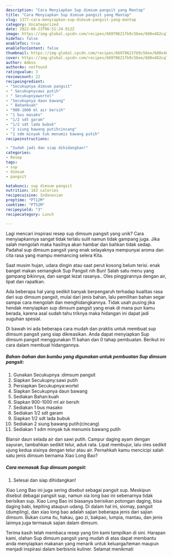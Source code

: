 ```yaml
---
description: "Cara Menyiapkan Sup dimsum pangsit yang Mantap"
title: "Cara Menyiapkan Sup dimsum pangsit yang Mantap"
slug: 1377-cara-menyiapkan-sup-dimsum-pangsit-yang-mantap
category: Uncategorized
date: 2022-08-23T06:51:24.912Z
image: https://img-global.cpcdn.com/recipes/66970621fb9c56ee/680x482cq70/sup-dimsum-pangsit-foto-resep-utama.jpg
hideToc: false
enableToc: true
enableTocContent: false
thumbnail: https://img-global.cpcdn.com/recipes/66970621fb9c56ee/680x482cq70/sup-dimsum-pangsit-foto-resep-utama.jpg
cover: https://img-global.cpcdn.com/recipes/66970621fb9c56ee/680x482cq70/sup-dimsum-pangsit-foto-resep-utama.jpg
author: Admin
authorAv: notfound
ratingvalue: 3
reviewcount: 22
recipeingredient:
- "Secukupnya dimsum pangsit"
- " Secukupnysawi putih"
- " Secukupnyawortel"
- "Secukupnya daun bawang"
- " Bahankuah"
- "900-1000 ml air bersih"
- "1 bus masako"
- "1/2 sdt garam"
- "1/2 sdt lada bubuk"
- "2 siung bawang putihcincang"
- "1 sdm minyak tuk menumis bawang putih"
recipeinstructions:

- "Sudah jadi dan siap dihidangkan!"
categories:
- Resep
tags:
- sup
- dimsum
- pangsit

katakunci: sup dimsum pangsit 
nutrition: 163 calories
recipecuisine: Indonesian
preptime: "PT12M"
cooktime: "PT52M"
recipeyield: "3"
recipecategory: Lunch

---
```





Lagi mencari inspirasi resep sup dimsum pangsit yang unik? Cara menyiapkannya sangat tidak terlalu sulit namun tidak gampang juga. Jika salah mengolah maka hasilnya akan hambar dan bahkan tidak sedap. Padahal sup dimsum pangsit yang enak selayaknya mempunyai aroma dan cita rasa yang mampu memancing selera Kita.





Saat musim hujan, udara dingin atau saat perut kosong belum terisi. enak banget makan semangkok Sup Pangsit nih Bun! Salah satu menu yang gampang bikinnya, dan sangat lezat rasanya.. Oles pinggirannya dengan air, lipat dan rapatkan.

Ada beberapa hal yang sedikit banyak berpengaruh terhadap kualitas rasa dari sup dimsum pangsit, mulai dari jenis bahan, lalu pemilihan bahan segar sampai cara mengolah dan menghidangkannya. Tidak usah pusing jika hendak menyiapkan sup dimsum pangsit yang enak di mana pun kamu berada, karena asal sudah tahu triknya maka hidangan ini dapat jadi suguhan spesial.






Di bawah ini ada beberapa cara mudah dan praktis untuk membuat sup dimsum pangsit yang siap dikreasikan. Anda dapat menyiapkan Sup dimsum pangsit menggunakan 11 bahan dan 0 tahap pembuatan. Berikut ini cara dalam membuat hidangannya.

<!--inarticleads1-->

##### Bahan-bahan dan bumbu yang digunakan untuk pembuatan Sup dimsum pangsit:

1. Gunakan Secukupnya :dimsum pangsit
1. Siapkan  Secukupny:sawi putih
1. Persiapkan  Secukupnya:wortel
1. Siapkan Secukupnya daun bawang
1. Sediakan  Bahan:kuah
1. Siapkan 900-1000 ml air bersih
1. Sediakan 1 bus masako
1. Sediakan 1/2 sdt garam
1. Siapkan 1/2 sdt lada bubuk
1. Sediakan 2 siung bawang putih(cincang)
1. Sediakan 1 sdm minyak tuk menumis bawang putih


Blansir daun selada air dan sawi putih. Campur daging ayam dengan sayuran, tambahkan sedikit telur, aduk rata. Lipat membujur, lalu oles sedikit ujung kedua sisinya dengan telur atau air. Pernahkah kamu mencicipi salah satu jenis dimsum bernama Xiao Long Bao? 

<!--inarticleads2-->

##### Cara memasak Sup dimsum pangsit:


1. Selesai dan siap dihidangkan!

Xiao Long Bao ini juga sering disebut sebagai pangsit sup. Meskipun disebut debagai pangsit sup, namun xia long bao ini sebenarnya tidak berisikan sup. Xiao Long Bao ini biasanya berisikan potongan daging, bisa daging babi, kepiting ataupun udang. Di dalam hal ini, siomay, pangsit (dumpling), dan xiao long bao adalah sajian beberapa jenis dari sajian dimsum. Bukan cuma itu, hakau, gao zi, bakpao, lumpia, mantau, dan jenis lainnya juga termasuk sajian dalam dimsum. 

Terima kasih telah membaca resep yang tim kami tampilkan di sini. Harapan kami, olahan Sup dimsum pangsit yang mudah di atas dapat membantu anda menyiapkan makanan yang menarik untuk keluarga/teman maupun menjadi inspirasi dalam berbisnis kuliner. Selamat menikmati
